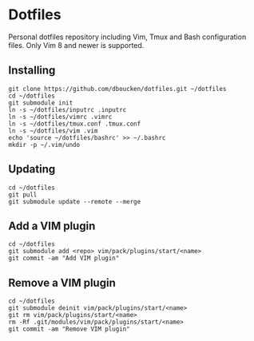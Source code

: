 # Dotfiles

Personal dotfiles repository including Vim, Tmux and Bash configuration files. Only Vim 8 and newer is supported.

## Installing

```
git clone https://github.com/dboucken/dotfiles.git ~/dotfiles
cd ~/dotfiles
git submodule init
ln -s ~/dotfiles/inputrc .inputrc
ln -s ~/dotfiles/vimrc .vimrc
ln -s ~/dotfiles/tmux.conf .tmux.conf
ln -s ~/dotfiles/vim .vim
echo 'source ~/dotfiles/bashrc' >> ~/.bashrc
mkdir -p ~/.vim/undo
```

## Updating

```
cd ~/dotfiles
git pull
git submodule update --remote --merge
```

## Add a VIM plugin

```
cd ~/dotfiles
git submodule add <repo> vim/pack/plugins/start/<name>
git commit -am "Add VIM plugin"
```

## Remove a VIM plugin

```
cd ~/dotfiles
git submodule deinit vim/pack/plugins/start/<name>
git rm vim/pack/plugins/start/<name>
rm -Rf .git/modules/vim/pack/plugins/start/<name>
git commit -am "Remove VIM plugin"
```
